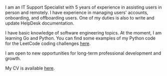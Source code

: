 I am an IT Support Specialist with 5 years of experience in assisting users in person and remotely. I have experience in managing users' accounts, onboarding, and offboarding users. One of my duties is also to write and update HelpDesk documentation. 

I have basic knowledge of software engineering topics. At the moment, I am learning Go and Python. You can find some examples of my Python code for the LeetCode coding challenges [here](https://github.com/milangrahovac/leetcode-python).

I am open to new opportunities for long-term professional development and growth. 

My CV is available [here](https://github.com/milangrahovac/milangrahovac/blob/main/Milan_Grahovac_CV.pdf).
